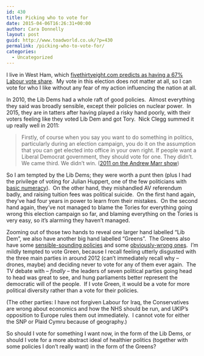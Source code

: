 ```yaml
---
id: 430
title: Picking who to vote for
date: 2015-04-06T16:26:31+00:00
author: Cara Donnelly
layout: post
guid: http://www.toadworld.co.uk/?p=430
permalink: /picking-who-to-vote-for/
categories:
  - Uncategorized
---
```

I live in West Ham, which [fivethirtyeight.com predicts as having a 67% Labour vote share](http://fivethirtyeight.com/interactives/uk-general-election-predictions/ "fivethirtyeight uk general election predictions").  My vote in this election does not matter at all, so I can vote for who I like without any fear of my action influencing the nation at all.

In 2010, the Lib Dems had a whole raft of good policies.  Almost everything they said was broadly sensible, except their policies on nuclear power.  In 2015, they are in tatters after having played a risky hand poorly, with their voters feeling like they voted Lib Dem and got Tory.  Nick Clegg summed it up really well in 2011:

> Firstly, of course when you say you want to do something in politics, particularly during an election campaign, you do it on the assumption that you can get elected into office in your own right. If people want a Liberal Democrat government, they should vote for one. They didn&#8217;t. We came third. We didn&#8217;t win. ([2011 on the Andrew Marr show](http://news.bbc.co.uk/1/hi/programmes/andrew_marr_show/9370953.stm))

So I am tempted by the Lib Dems; they were worth a punt then (plus I had the privilege of voting for Julian Huppert, one of the few politicians with [basic numeracy](http://www.bbc.co.uk/news/uk-19801666)).  On the other hand, they mishandled AV referendum badly, and raising tuition fees was political suicide.  On the first hand again, they&#8217;ve had four years in power to learn from their mistakes.  On the second hand again, they&#8217;ve not managed to blame the Tories for everything going wrong this election campaign so far, and blaming everything on the Tories is very easy, so it&#8217;s alarming they haven&#8217;t managed.

Zooming out of those two hands to reveal one larger hand labelled &#8220;Lib Dem&#8221;, we also have another big hand labelled &#8220;Greens&#8221;.  The Greens also have some [sensible-sounding policies](https://www.greenparty.org.uk/we-stand-for/ "Green Party policy summary") and some [obviously-wrong ones](http://blogs.telegraph.co.uk/news/tomchiversscience/100179840/natalie-bennett-and-the-green-party-still-not-on-particularly-good-terms-with-science/ "Tom Chivers interviews Natalie Bennett of the Green Party").  I&#8217;m mildly tempted to vote Green, because I recall feeling utterly disgusted with the three main parties in around 2012 (can&#8217;t immediately recall why &#8211; drones, maybe) and deciding never to vote for any of them ever again.  The TV debate with &#8211; _finally_ &#8211; the leaders of seven political parties going head to head was great to see, and hung parliaments better represent the democratic will of the people.  If I vote Green, it would be a vote for more political diversity rather than a vote for their policies.

(The other parties: I have not forgiven Labour for Iraq, the Conservatives are wrong about economics and how the NHS should be run, and UKIP&#8217;s opposition to Europe rules them out immediately.  I cannot vote for either the SNP or Plaid Cymru because of geography.)

So should I vote for something I want now, in the form of the Lib Dems, or should I vote for a more abstract ideal of healthier politics (together with some policies I don&#8217;t really want) in the form of the Greens?